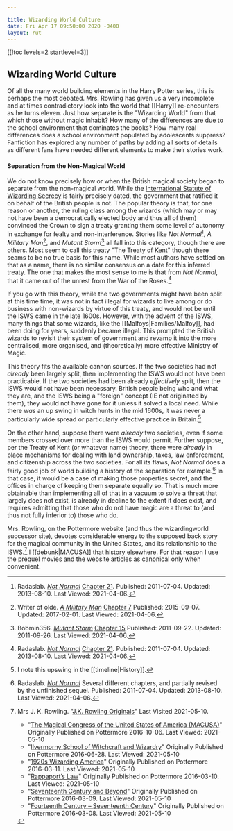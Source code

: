 ```yaml
---

title: Wizarding World Culture
date: Fri Apr 17 09:50:00 2020 -0400
layout: rut
---
```


[[!toc levels=2 startlevel=3]]
## Wizarding World Culture

Of all the many world building elements in the Harry Potter series, this is 
perhaps the most debated.  Mrs. Rowling has given us a very incomplete and at 
times contradictory look into the world that [[Harry]] re-encounters as he turns 
eleven.  Just how separate is the "Wizarding World" from that which those
without magic inhabit? How many of the differences are due to the school
environment that dominates the books?  How many real differences does a school
environment populated by adolescents suppress?  Fanfiction has explored any number
of paths by adding all sorts of details as different fans have needed different
elements to make their stories work. 

[^210329-24]: Mrs. J. K. Rowling. _Harry Potter and the Goblet of Fire_
    Kindle Locations 964-966. Pottermore Limited. American Kindle Edition. 

[^210329-23]: Mrs. J. K. Rowling. 
    "["The Leaky Cauldron and Mugglenet interview Joanne Kathleen Rowling: Part Three](http://www.accio-quote.org/articles/2005/0705-tlc_mugglenet-anelli-3.htm)"
    2005-07-16. Last Viewed 2021-03-29.

[^210329-21]: Mrs. J. K. Rowling. Better citation needed. 

[^210329-22]: Mrs. J. K. Rowling. Better citation needed. 

[^210329-20]: Ms. Mercedes Lackey and Ms. Andre Norton. _The Elvenbane:
    Halfbood Chronicles Book 1_ 1991-11-01. Tor Books; ISBN-13: 978-0312851064
    exact citation needed. 

#### Separation from the Non-Magical World

We do not know precisely how or when the British magical society began to
separate from the non-magical world.  While the [International Statute of
Wizarding Secrecy][ISWS-1] is fairly precisely dated, the government that
ratified it on behalf of the British people is not. The popular theory is that,
for one reason or another, the ruling class among the wizards (which may or may
not have been a democratically elected body and thus all of them) convinced the
Crown to sign a treaty granting them some level of autonomy in exchange for
fealty and non-interference.  Stories like _Not Normal_[^210406-47], _A Military
Man_[^210406-48], and _Mutant Storm_[^210406-49] all fall into this  category,
though there are others.  Most seem to call this treaty "The Treaty of Kent"
though there seams to be no true basis for this name.  While most authors have
settled on that as a name, there is no similar consensus on a date for this
inferred treaty.  The one that makes the most sense to me is that from _Not
Normal_, that it came out of the unrest from the War of the Roses.[^210406-50]

If you go with this theory, while the two governments might have been split at
this time time, it was not in fact illegal for wizards to live among or do
business with non-wizards by virtue of this treaty, and would not be until the
ISWS came in the late 1600s.  However, with the advent of the ISWS, many things
that some wizards, like the [[Malfoys|Families/Malfoy]], had been doing for
years, suddenly became illegal.  This prompted the British wizards to revisit
their system of government and revamp it into the more centralised, more
organised, and (theoretically) more effective Ministry of Magic.  

This theory fits the available cannon sources.  If the two societies had not
*already* been largely split, then implementing the ISWS would not have been
practicable.  If the two societies had been already *effectively* split, then
the ISWS would not have been necessary.  British people being who and what they
are, and the ISWS being a "foreign" concept (IE not originated by them), they
would not have gone for it unless it solved a local need.  While there *was* an
up swing in witch hunts in the mid 1600s, it was never a particularly wide
spread or particularly effective practice in Britain.[^210406-51] 

On the other hand, suppose there were *already* two societies, even if some
members crossed over more than the ISWS would permit.  Further suppose, per the
Treaty of Kent (or whatever name) theory, there were *already* in place
mechanisms for dealing with land ownership, taxes, law enforcement, and
citizenship across the two societies.  For all its flaws, _Not Normal_ does a
fairly good job of world building a history of the separation for
example.[^210406-52] In that case, it would be a case of making those properties
secret, and the offices in charge of keeping them separate equally so.  That is
much more obtainable than implementing all of that in a vacuum to solve a threat
that largely does not exist, is already in decline to the extent it does exist,
and requires admitting that those who do not have magic are a threat to (and
thus not fully inferior to) those who do. 

Mrs. Rowling, on the Pottermore website (and thus the wizardingworld successor
site), devotes considerable energy to the supposed back story for the magical
community in the United States, and its relationship to the ISWS.[^210510-2] I
[[debunk|MACUSA]] that history elsewhere. For that reason I use the prequel
movies and the website articles as canonical only when convenient. 

[^210510-2]: Mrs J. K. Rowling. 
    "[J.K. Rowling Originals](https://www.wizardingworld.com/writing-by-jk-rowling)"
    Last Visited 2021-05-10.
    * "[The Magical Congress of the United States of America \(MACUSA\)](https://www.wizardingworld.com/writing-by-jk-rowling/macusa)"
      Originally Published on Pottermore 2016-10-06. Last Viewed: 2021-05-10
    * "[Ilvermorny School of Witchcraft and Wizardry](https://www.wizardingworld.com/writing-by-jk-rowling/ilvermorny)"
      Originally Published on Pottermore 2016-06-28. Last Viewed: 2021-05-10
    * "[1920s Wizarding America](https://www.wizardingworld.com/writing-by-jk-rowling/1920s-wizarding-america-en)"
      Originally Published on Pottermore 2016-03-11. Last Viewed: 2021-05-10
    * "[Rappaport’s Law](https://www.wizardingworld.com/writing-by-jk-rowling/rappaports-law-en)"
      Originally Published on Pottermore 2016-03-10. Last Viewed: 2021-05-10
    * "[Seventeenth Century and Beyond](https://www.wizardingworld.com/writing-by-jk-rowling/seventeenth-century-and-beyond-en)"
      Originally Published on Pottermore 2016-03-09. Last Viewed: 2021-05-10
    * "[Fourteenth Century – Seventeenth Century](https://www.wizardingworld.com/writing-by-jk-rowling/fourteenth-century-to-seventeenth-century-en)"
      Originally Published on Pottermore 2016-03-08. Last Viewed: 2021-05-10

[^210406-49]: Bobmin356. _[Mutant Storm](https://www.fanfiction.net/s/7404056)_
    [Chapter 15](https://www.fanfiction.net/s/7404056/15/Mutant-Storm)
    Published: 2011-09-22. Updated: 2011-09-26. Last Viewed: 2021-04-06. 

[^210406-48]: Writer of olde. _[A Military Man](https://www.fanfiction.net/s/11494711)_
    [Chapter 7](https://www.fanfiction.net/s/11494711/7/A-Military-Man)
    Published: 2015-09-07. Updated: 2017-02-01. Last Viewed: 2021-04-06.

[^210406-47]: Radaslab. _[Not Normal](https://www.fanfiction.net/s/7144149)_
    [Chapter 21](https://www.fanfiction.net/s/7144149/21/Not-Normal). Published:
    2011-07-04. Updated: 2013-08-10. Last Viewed: 2021-04-06. 

[^210406-50]: Radaslab. _[Not Normal](https://www.fanfiction.net/s/7144149)_
    [Chapter 21](https://www.fanfiction.net/s/7144149/21/Not-Normal). Published:
    2011-07-04. Updated: 2013-08-10. Last Viewed: 2021-04-06. 

[^210406-52]: Radaslab. _[Not Normal](https://www.fanfiction.net/s/7144149)_
    Several different chapters, and partially revised by the unfinished sequel.
    Published: 2011-07-04. Updated: 2013-08-10. Last Viewed: 2021-04-06. 

[^210406-51]: I note this upswing in the [[timeline|History]]. 

[ISWS-1]: <https://www.hp-lexicon.org/thing/international-statute-of-secrecy>

